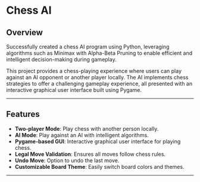 # Chess AI

## Overview

Successfully created a chess AI program using Python, leveraging algorithms such as Minimax with Alpha-Beta Pruning to enable efficient and intelligent decision-making during gameplay.

This project provides a chess-playing experience where users can play against an AI opponent or another player locally. The AI implements chess strategies to offer a challenging gameplay experience, all presented with an interactive graphical user interface built using Pygame.

---

## Features

- **Two-player Mode**: Play chess with another person locally.
- **AI Mode**: Play against an AI with intelligent algorithms.
- **Pygame-based GUI**: Interactive graphical user interface for playing chess.
- **Legal Move Validation**: Ensures all moves follow chess rules.
- **Undo Move**: Option to undo the last move.
- **Customizable Board Theme**: Easily switch board colors and themes.

---
